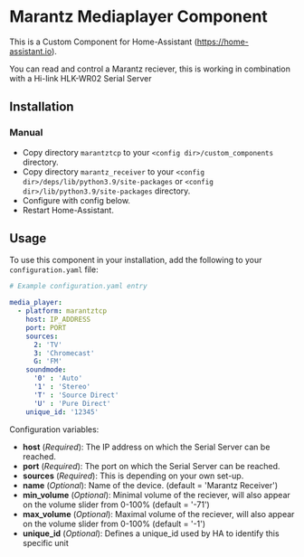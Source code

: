 # Marantz Mediaplayer Component
This is a Custom Component for Home-Assistant (https://home-assistant.io).

You can read and control a Marantz reciever, this is working in combination with a Hi-link HLK-WR02 Serial Server 

## Installation

### Manual
- Copy directory `marantztcp` to your `<config dir>/custom_components` directory.
- Copy directory `marantz_receiver` to your `<config dir>/deps/lib/python3.9/site-packages` or `<config dir>/lib/python3.9/site-packages` directory.
- Configure with config below.
- Restart Home-Assistant.

## Usage
To use this component in your installation, add the following to your `configuration.yaml` file:

```yaml
# Example configuration.yaml entry

media_player: 
  - platform: marantztcp
    host: IP_ADDRESS
    port: PORT
    sources:
      2: 'TV'
      3: 'Chromecast'
      G: 'FM'
    soundmode:
      '0' : 'Auto'
      '1' : 'Stereo'
      'T' : 'Source Direct'
      'U' : 'Pure Direct'
    unique_id: '12345'
```

Configuration variables:

- **host** (*Required*): The IP address on which the Serial Server can be reached.
- **port** (*Required*): The port on which the Serial Server can be reached.
- **sources** (*Required*): This is depending on your own set-up.
- **name** (*Optional*): Name of the device. (default = 'Marantz Receiver')
- **min_volume** (*Optional*): Minimal volume of the reciever, will also appear on the volume slider from 0-100% (default = '-71')
- **max_volume** (*Optional*): Maximal volume of the reciever, will also appear on the volume slider from 0-100%  (default = '-1')
- **unique_id** (*Optional*): Defines a unique_id used by HA to identify this specific unit
